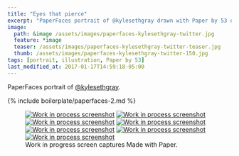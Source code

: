 ```yaml
---
title: "Eyes that pierce"
excerpt: "PaperFaces portrait of @kylesethgray drawn with Paper by 53 on an iPad."
image: 
  path: &image /assets/images/paperfaces-kylesethgray-twitter.jpg 
  feature: *image
  teaser: /assets/images/paperfaces-kylesethgray-twitter-teaser.jpg
  thumb: /assets/images/paperfaces-kylesethgray-twitter-150.jpg
tags: [portrait, illustration, Paper by 53]
last_modified_at: 2017-01-17T14:59:18-05:00
---
```


PaperFaces portrait of [@kylesethgray](http://twitter.com/kylesethgray).

{% include boilerplate/paperfaces-2.md %}

<figure class="third">
  <a href="{{ site.url }}/assets/images/paperfaces-kylesethgray-process-1-lg.jpg"><img src="{{ site.url }}/assets/images/paperfaces-kylesethgray-process-1-600.jpg" alt="Work in process screenshot"></a>
  <a href="{{ site.url }}/assets/images/paperfaces-kylesethgray-process-2-lg.jpg"><img src="{{ site.url }}/assets/images/paperfaces-kylesethgray-process-2-600.jpg" alt="Work in process screenshot"></a>
  <a href="{{ site.url }}/assets/images/paperfaces-kylesethgray-process-3-lg.jpg"><img src="{{ site.url }}/assets/images/paperfaces-kylesethgray-process-3-600.jpg" alt="Work in process screenshot"></a>
  <a href="{{ site.url }}/assets/images/paperfaces-kylesethgray-process-4-lg.jpg"><img src="{{ site.url }}/assets/images/paperfaces-kylesethgray-process-4-600.jpg" alt="Work in process screenshot"></a>
  <a href="{{ site.url }}/assets/images/paperfaces-kylesethgray-process-5-lg.jpg"><img src="{{ site.url }}/assets/images/paperfaces-kylesethgray-process-5-600.jpg" alt="Work in process screenshot"></a>
  <a href="{{ site.url }}/assets/images/paperfaces-kylesethgray-process-6-lg.jpg"><img src="{{ site.url }}/assets/images/paperfaces-kylesethgray-process-6-600.jpg" alt="Work in process screenshot"></a>
  <a href="{{ site.url }}/assets/images/paperfaces-kylesethgray-process-7-lg.jpg"><img src="{{ site.url }}/assets/images/paperfaces-kylesethgray-process-7-600.jpg" alt="Work in process screenshot"></a>
  <figcaption>Work in progress screen captures Made with Paper.</figcaption>
</figure>
